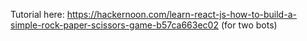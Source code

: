 Tutorial here: https://hackernoon.com/learn-react-js-how-to-build-a-simple-rock-paper-scissors-game-b57ca663ec02 
(for two bots)
